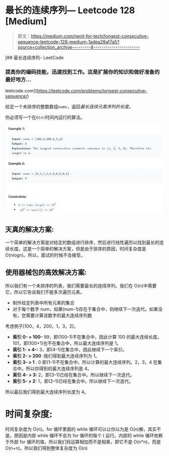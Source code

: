# 最长的连续序列— Leetcode 128 [Medium]

> 原文：<https://medium.com/nerd-for-tech/longest-consecutive-sequence-leetcode-128-medium-1adea28af7a5?source=collection_archive---------4----------------------->

[](https://leetcode.com/problems/longest-consecutive-sequence/) [## 最长连续序列- LeetCode

### 提高你的编码技能，迅速找到工作。这是扩展你的知识和做好准备的最好地方…

leetcode.com](https://leetcode.com/problems/longest-consecutive-sequence/) 

给定一个未排序的整数数组`nums`，返回*最长连续元素序列的长度。*

你必须写一个在`O(n)`时间内运行的算法。

![](img/122b538056e876358c3b6ad07108befb.png)

## 天真的解决方案:

一个简单的解决方案是对给定的数组进行排序，然后进行线性遍历以找到最长的连续长度。这是一个简单的解决方案，但是由于排序的原因，时间复杂度是 O(nlogn)。所以，面试的时候不会接受。

## 使用器械包的高效解决方案:

所以我们有一个未排序的列表，我们需要最长的连续序列。我们在 O(n)中需要它，所以它告诉我们不能多次遍历元素。

*   制作给定列表中所有元素的集合
*   对于每个数字 num，如果(num-1)存在于集合中，则继续下一次迭代。如果没有，您需要计算该数字的最大连续序列数

考虑例子[100，4，200，1，3，2]。

*   **索引 0- > 100-** 99，即(100–1)不在集合中，因此计算 100 的最大连续长度。101，即(100+1)也不在集合中，所以最大连续序列是 1。
*   **索引 1- > 4-:** 3，即(4–1)在集合中，因此继续下一个索引。
*   **索引 2- > 200** :我们得到最大连续序列为 1。
*   **索引 3- > 1** : 0 即(1–1)不在集合中。所以计算的最大连续序列。2，3，4 在集合中。所以你得到的最大连续序列是 4。
*   **索引 4- > 3:** 2，即(3–1)已经在集合中。所以继续下一次迭代。
*   **索引 5- > 2:** 1，即(2–1)已经在集合中。所以继续下一次迭代。

所以最后我们得到最大连续序列长度为 4。

# 时间复杂度:

时间复杂度为 O(n)。for 循环里面的 while 循环可以让你以为是 O(n)解，其实不是。原因是内部 while 循环不会为 for 循环的每个 I 运行。内部的 while 循环依赖于外部 for 循环的值，所以我们将运算相加而不是相乘，即它不是 O(n*n)，而是 O(n+n)。所以我们得到整体复杂度为 O(n)
